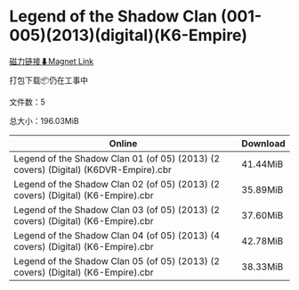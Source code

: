 # Legend of the Shadow Clan (001-005)(2013)(digital)(K6-Empire)

[磁力链接⬇Magnet Link](magnet:?xt=urn:btih:12bbc8d6b5f7d0951eeeac013b92f51c122e5472&dn=Legend%20of%20the%20Shadow%20Clan%20%28001-005%29%282013%29%28digital%29%28K6-Empire%29)

打包下载📦仍在工事中

文件数：5

总大小：196.03MiB

Online | Download
--- | ---
Legend of the Shadow Clan 01 (of 05) (2013) (2 covers) (Digital) (K6DVR-Empire).cbr | 41.44MiB
Legend of the Shadow Clan 02 (of 05) (2013) (2 covers) (Digital) (K6-Empire).cbr | 35.89MiB
Legend of the Shadow Clan 03 (of 05) (2013) (2 covers) (Digital) (K6-Empire).cbr | 37.60MiB
Legend of the Shadow Clan 04 (of 05) (2013) (4 covers) (Digital) (K6-Empire).cbr | 42.78MiB
Legend of the Shadow Clan 05 (of 05) (2013) (2 covers) (Digital) (K6-Empire).cbr | 38.33MiB